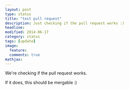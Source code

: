 ```yaml
---
layout: post
type: status
title: "test pull request"
description: Just checking if the pull request works :)
headline: 
modified: 2014-06-17
category: status
tags: [update]
image: 
  feature: 
  comments: true
mathjax: 
---
```

We're checking if the pull request works.

If it does, this should be mergable :)
